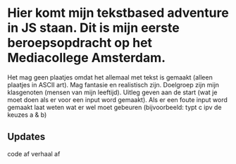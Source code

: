 # Hier komt mijn tekstbased adventure in JS staan. Dit is mijn eerste beroepsopdracht op het Mediacollege Amsterdam.
 Het mag geen plaatjes omdat het allemaal met tekst is gemaakt (alleen plaatjes in ASCII art).
 Mag fantasie en realistisch zijn.
 Doelgroep zijn mijn klasgenoten (mensen van mijn leeftijd).
 Uitleg geven aan de start (wat je moet doen als er voor een input word gemaakt).
 Als er een foute input word gemaakt laat weten wat er wel moet gebeuren (bijvoorbeeld: typt c ipv de keuzes a & b)

## Updates
code af verhaal af
